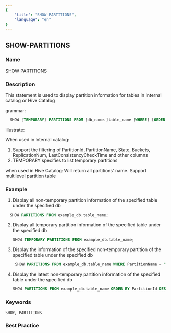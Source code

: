 ```yaml
---
{
    "title": "SHOW-PARTITIONS",
    "language": "en"
}
---
```


<!--
Licensed to the Apache Software Foundation (ASF) under one
or more contributor license agreements.  See the NOTICE file
distributed with this work for additional information
regarding copyright ownership.  The ASF licenses this file
to you under the Apache License, Version 2.0 (the
"License"); you may not use this file except in compliance
with the License.  You may obtain a copy of the License at

  http://www.apache.org/licenses/LICENSE-2.0

Unless required by applicable law or agreed to in writing,
software distributed under the License is distributed on an
"AS IS" BASIS, WITHOUT WARRANTIES OR CONDITIONS OF ANY
KIND, either express or implied.  See the License for the
specific language governing permissions and limitations
under the License.
-->

## SHOW-PARTITIONS

### Name

SHOW PARTITIONS

### Description

  This statement is used to display partition information for tables in Internal catalog or Hive Catalog

grammar:

````SQL
  SHOW [TEMPORARY] PARTITIONS FROM [db_name.]table_name [WHERE] [ORDER BY] [LIMIT];
````

illustrate:

When used in Internal catalog:
1. Support the filtering of PartitionId, PartitionName, State, Buckets, ReplicationNum, LastConsistencyCheckTime and other columns
2. TEMPORARY specifies to list temporary partitions



when used in Hive Catalog:
Will return all partitions' name. Support multilevel partition table



### Example

1. Display all non-temporary partition information of the specified table under the specified db

````SQL
  SHOW PARTITIONS FROM example_db.table_name;
````

2. Display all temporary partition information of the specified table under the specified db

    ````SQL
    SHOW TEMPORARY PARTITIONS FROM example_db.table_name;
    ````

3. Display the information of the specified non-temporary partition of the specified table under the specified db

    ````SQL
     SHOW PARTITIONS FROM example_db.table_name WHERE PartitionName = "p1";
    ````

4. Display the latest non-temporary partition information of the specified table under the specified db

    ````SQL
    SHOW PARTITIONS FROM example_db.table_name ORDER BY PartitionId DESC LIMIT 1;
    ````

### Keywords

    SHOW, PARTITIONS

### Best Practice

